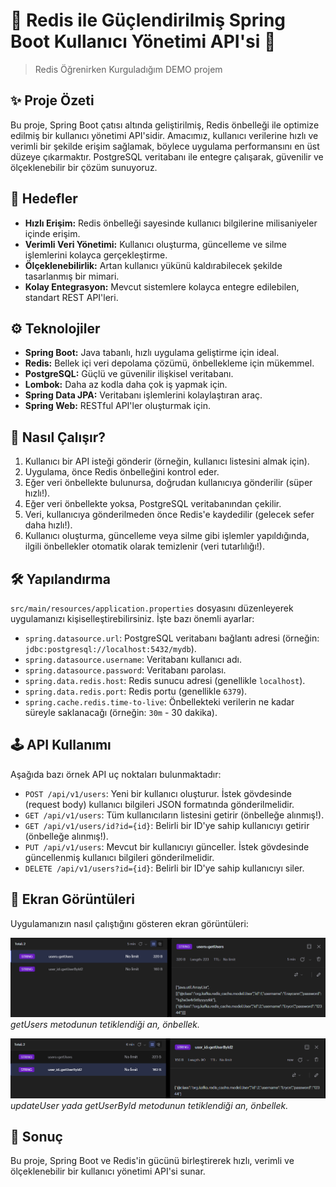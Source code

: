 # 🚀 Redis ile Güçlendirilmiş Spring Boot Kullanıcı Yönetimi API'si 🚀
> Redis Öğrenirken Kurguladığım DEMO projem

## ✨ Proje Özeti

Bu proje, Spring Boot çatısı altında geliştirilmiş, Redis önbelleği ile optimize edilmiş bir kullanıcı yönetimi API'sidir. Amacımız, kullanıcı verilerine hızlı ve verimli bir şekilde erişim sağlamak, böylece uygulama performansını en üst düzeye çıkarmaktır. PostgreSQL veritabanı ile entegre çalışarak, güvenilir ve ölçeklenebilir bir çözüm sunuyoruz.

## 🎯 Hedefler

*   **Hızlı Erişim:** Redis önbelleği sayesinde kullanıcı bilgilerine milisaniyeler içinde erişim.
*   **Verimli Veri Yönetimi:** Kullanıcı oluşturma, güncelleme ve silme işlemlerini kolayca gerçekleştirme.
*   **Ölçeklenebilirlik:** Artan kullanıcı yükünü kaldırabilecek şekilde tasarlanmış bir mimari.
*   **Kolay Entegrasyon:** Mevcut sistemlere kolayca entegre edilebilen, standart REST API'leri.

## ⚙️ Teknolojiler

*   **Spring Boot:** Java tabanlı, hızlı uygulama geliştirme için ideal.
*   **Redis:** Bellek içi veri depolama çözümü, önbellekleme için mükemmel.
*   **PostgreSQL:** Güçlü ve güvenilir ilişkisel veritabanı.
*   **Lombok:** Daha az kodla daha çok iş yapmak için.
*   **Spring Data JPA:** Veritabanı işlemlerini kolaylaştıran araç.
*   **Spring Web:** RESTful API'ler oluşturmak için.

## 🧩 Nasıl Çalışır?

1.  Kullanıcı bir API isteği gönderir (örneğin, kullanıcı listesini almak için).
2.  Uygulama, önce Redis önbelleğini kontrol eder.
3.  Eğer veri önbellekte bulunursa, doğrudan kullanıcıya gönderilir (süper hızlı!).
4.  Eğer veri önbellekte yoksa, PostgreSQL veritabanından çekilir.
5.  Veri, kullanıcıya gönderilmeden önce Redis'e kaydedilir (gelecek sefer daha hızlı!).
6.  Kullanıcı oluşturma, güncelleme veya silme gibi işlemler yapıldığında, ilgili önbellekler otomatik olarak temizlenir (veri tutarlılığı!).

## 🛠️ Yapılandırma

`src/main/resources/application.properties` dosyasını düzenleyerek uygulamanızı kişiselleştirebilirsiniz. İşte bazı önemli ayarlar:

*   `spring.datasource.url`: PostgreSQL veritabanı bağlantı adresi (örneğin: `jdbc:postgresql://localhost:5432/mydb`).
*   `spring.datasource.username`: Veritabanı kullanıcı adı.
*   `spring.datasource.password`: Veritabanı parolası.
*   `spring.data.redis.host`: Redis sunucu adresi (genellikle `localhost`).
*   `spring.data.redis.port`: Redis portu (genellikle `6379`).
*   `spring.cache.redis.time-to-live`: Önbellekteki verilerin ne kadar süreyle saklanacağı (örneğin: `30m` - 30 dakika).

## 🕹️ API Kullanımı

Aşağıda bazı örnek API uç noktaları bulunmaktadır:

*   `POST /api/v1/users`: Yeni bir kullanıcı oluşturur. İstek gövdesinde (request body) kullanıcı bilgileri JSON formatında gönderilmelidir.
*   `GET /api/v1/users`: Tüm kullanıcıların listesini getirir (önbelleğe alınmış!).
*   `GET /api/v1/users/id?id={id}`: Belirli bir ID'ye sahip kullanıcıyı getirir (önbelleğe alınmış!).
*   `PUT /api/v1/users`: Mevcut bir kullanıcıyı günceller. İstek gövdesinde güncellenmiş kullanıcı bilgileri gönderilmelidir.
*   `DELETE /api/v1/users?id={id}`: Belirli bir ID'ye sahip kullanıcıyı siler.

## 📸 Ekran Görüntüleri

Uygulamanızın nasıl çalıştığını gösteren ekran görüntüleri:

![Ekran Görüntüsü 1](ekran_goruntusu_1.png)
*getUsers metodunun tetiklendiği an, önbellek.*

![Ekran Görüntüsü 2](ekran_goruntusu_2.png)
*updateUser yada getUserById metodunun tetiklendiği an, önbellek.*

## 🚀 Sonuç

Bu proje, Spring Boot ve Redis'in gücünü birleştirerek hızlı, verimli ve ölçeklenebilir bir kullanıcı yönetimi API'si sunar.